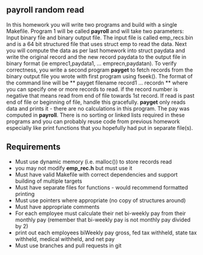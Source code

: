 ## payroll random read

In this homework you will write two programs and build with a single Makefile.  Program 1 will be called **payroll** and will take two parameters: Input binary file and binary output file. The input file is called emp_recs.bin and is a 64 bit structured file that uses struct emp to read the data.  Next you will compute the data as per last homework into struct paydata and write the original record and the new record paydata to the output file in binary format (ie emprec1,paydata1, ... emprecn,paydatan).  To verify correctness, you write a second program **payget** to fetch records from the binary output file you wrote with first program using fseek().  The format of the command line will be ** payget filename record1 ... recordn **  where you can specify one or more records to read.  if the record number is negative that means read from end of file towards 1st record.  If read is past end of file or beginning of file, handle this gracefully.  **payget** only reads data and prints it - there are no calculations in this program.  The pay was computed in **payroll**. There is no sorting or linked lists required in these programs and you can probably reuse code from previous homework especially like print functions that you hopefully had put in separate file(s).

## Requirements

* Must use dynamic memory (i.e. malloc()) to store records read
* you may not modify **emp_rec.h** but must use it
* Must have valid Makefile with correct dependencies and support building of multiple targets
* Must have separate files for functions - would recommend formatted printing
* Must use pointers where appropriate (no copy of structures around)
* Must have appropriate comments
* For each employee must calculate their net bi-weekly pay from their monthly pay (remember
    that bi-weekly pay is not monthly pay divided by 2)
* print out each employees biWeekly pay gross, fed tax withheld, state tax withheld, medical withheld, and net pay
* Must use branches and pull requests in git
